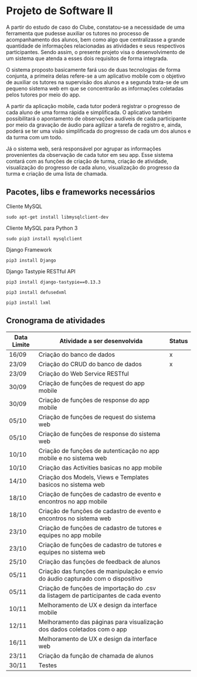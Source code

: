 # Projeto de Software II
A partir do estudo de caso do Clube, constatou-se a necessidade de uma ferramenta que pudesse auxiliar os tutores no processo de acompanhamento dos alunos, bem como algo que centralizasse a grande quantidade de informações relacionadas as atividades e seus respectivos participantes. Sendo assim, o presente projeto visa o desenvolvimento de um sistema que atenda a esses dois requisitos de forma integrada.

O sistema proposto basicamente fará uso de duas tecnologias de forma conjunta, a primeira delas refere-se a um aplicativo mobile com o objetivo de auxiliar os tutores na supervisão dos alunos e a segunda trata-se de um pequeno sistema web em que se concentrarão as informações coletadas pelos tutores por meio do app.

A partir da aplicação mobile, cada tutor poderá registrar o progresso de cada aluno de uma forma rápida e simplificada. O aplicativo também possibilitará o apontamento de observações audíveis de cada participante por meio da gravação de áudio para agilizar a tarefa de registro e, ainda, poderá se ter uma visão simplificada do progresso de cada um dos alunos e da turma com um todo.

Já o sistema web, será responsável por agrupar as informações provenientes da observação de cada tutor em seu app. Esse sistema contará com as funções de criação de turma, criação de atividade, visualização do progresso de cada aluno, visualização do progresso da turma e criação de uma lista de chamada.


## Pacotes, libs e frameworks necessários

Cliente MySQL
```
sudo apt-get install libmysqlclient-dev
```

Cliente MySQL para Python 3
```
sudo pip3 install mysqlclient
```

Django Framework
```
pip3 install Django
```

Django Tastypie RESTful API
```
pip3 install django-tastypie==0.13.3

pip3 install defusedxml

pip3 install lxml
```


## Cronograma de atividades

| Data Limite | Atividade a ser desenvolvida | Status |
| --------|---------|-------|
| 16/09 | Criação do banco de dados | x |
| 23/09 | Criação do CRUD do banco de dados | x | 
| 23/09 | Criação do Web Service RESTful |   |
| 30/09 | Criação de funções de request do app mobile |   |
| 30/09 | Criação de funções de response do app mobile |   |
| 05/10 | Criação de funções de request do sistema web |   |
| 05/10 | Criação de funções de response do sistema web |   |
| 10/10 | Criação de funções de autenticação no app mobile e no sistema web |   |
| 10/10 | Criação das Activities basicas no app mobile |   |
| 14/10 | Criação dos Models, Views e Templates basicos no sistema web |   |
| 18/10 | Criação de funções de cadastro de evento e encontros no app mobile |   |
| 18/10 | Criação de funções de cadastro de evento e encontros no sistema web |   |
| 23/10 | Criação de funções de cadastro de tutores e equipes no app mobile |   |
| 23/10 | Criação de funções de cadastro de tutores e equipes no sistema web |   |
| 25/10 | Criação das funções de feedback de alunos |   |
| 05/11 | Criação das funções de manipulação e envio do áudio capturado com o dispositivo |   |
| 05/11 | Criação de funções de importação do .csv da listagem de participantes de cada evento |   |
| 10/11 | Melhoramento de UX e design da interface mobile |   |
| 12/11 | Melhoramento das páginas para visualização dos dados coletados com o app |   |
| 16/11 | Melhoramento de UX e design da interface web |   |
| 23/11 | Criação da função de chamada de alunos |   |
| 30/11 | Testes|   |

